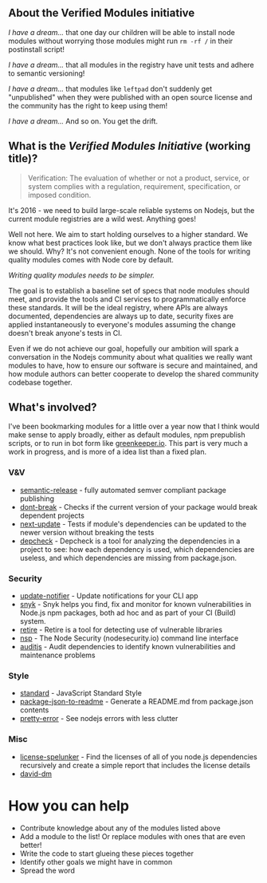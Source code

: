 ## About the Verified Modules initiative

*I have a dream...* that one day our children will be able to install node modules without worrying those modules might run `rm -rf /` in their postinstall script!

*I have a dream...* that all modules in the registry have unit tests and adhere to semantic versioning!

*I have a dream...* that modules like `leftpad` don't suddenly get "unpublished" when they were published with an open source license and the community has the right to keep using them!

*I have a dream...* And so on. You get the drift.

## What is the *Verified Modules Initiative* (working title)?

> Verification: The evaluation of whether or not a product, service, or system complies with a regulation, requirement, specification, or imposed condition.

It's 2016 - we need to build large-scale reliable systems on Nodejs, but the current module registries are a wild west.
Anything goes!

Well not here. We aim to start holding ourselves to a higher standard. We know what best practices look like,
but we don't always practice them like we should. Why? It's not convenient enough. None of the tools for writing quality
modules comes with Node core by default.

*Writing quality modules needs to be simpler.*

The goal is to establish a baseline set of specs that node modules should meet, and provide 
the tools and CI services to programmatically enforce these standards. It will be the ideal registry, where APIs are
always documented, dependencies are always up to date, security fixes are applied instantaneously to everyone's modules
assuming the change doesn't break anyone's tests in CI.

Even if we do not achieve our goal, hopefully our ambition will spark a conversation in the Nodejs community about 
what qualities we really want modules to have, how to ensure our software is secure and maintained, and how
module authors can better cooperate to develop the shared community codebase together.

## What's involved?

I've been bookmarking modules for a little over a year now that I think would make sense to apply broadly, either as
default modules, npm prepublish scripts, or to run in bot form like [greenkeeper.io](https://greenkeeper.io). This part is 
very much a work in progress, and is more of a idea list than a fixed plan.

### V&V
- [semantic-release](https://www.npmjs.com/package/semantic-release) - fully automated semver compliant package publishing
- [dont-break](https://www.npmjs.com/package/dont-break) - Checks if the current version of your package would break dependent projects
- [next-update](https://www.npmjs.com/package/next-update) - Tests if module's dependencies can be updated to the newer version without breaking the tests
- [depcheck](https://www.npmjs.com/package/depcheck) - Depcheck is a tool for analyzing the dependencies in a project to see: how each dependency is used, which dependencies are useless, and which dependencies are missing from package.json.

### Security
- [update-notifier](https://www.npmjs.com/package/update-notifier) - Update notifications for your CLI app
- [snyk](https://www.npmjs.com/package/snyk) - Snyk helps you find, fix and monitor for known vulnerabilities in Node.js npm packages, both ad hoc and as part of your CI (Build) system.
- [retire](https://www.npmjs.com/package/retire) - Retire is a tool for detecting use of vulnerable libraries
- [nsp](https://www.npmjs.com/package/nsp) - The Node Security (nodesecurity.io) command line interface
- [auditjs](https://www.npmjs.com/package/auditjs) - Audit dependencies to identify known vulnerabilities and maintenance problems

### Style
- [standard](https://www.npmjs.com/package/standard) - JavaScript Standard Style
- [package-json-to-readme](https://www.npmjs.com/package/package-json-to-readme) - Generate a README.md from package.json contents
- [pretty-error](https://www.npmjs.com/package/pretty-error) - See nodejs errors with less clutter

### Misc
- [license-spelunker](https://www.npmjs.com/package/license-spelunker) - Find the licenses of all of you node.js dependencies recursively and create a simple report that includes the license details
- [david-dm](https://david-dm.org/)

# How you can help
- Contribute knowledge about any of the modules listed above
- Add a module to the list! Or replace modules with ones that are even better!
- Write the code to start glueing these pieces together
- Identify other goals we might have in common
- Spread the word
